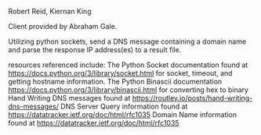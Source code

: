 Robert Reid, Kiernan King

Client provided by Abraham Gale.

Utilizing python sockets, send a DNS message containing a domain name and parse the response IP address(es) to a result file. 

resources referenced include: 
The Python Socket documentation found at https://docs.python.org/3/library/socket.html for socket, timeout, and getting hostname information.
The Python Binascii documentation https://docs.python.org/3/library/binascii.html for converting hex to binary
Hand Writing DNS messages found at https://routley.io/posts/hand-writing-dns-messages/
DNS Server Query information found at https://datatracker.ietf.org/doc/html/rfc1035
Domain Name information found at https://datatracker.ietf.org/doc/html/rfc1035


